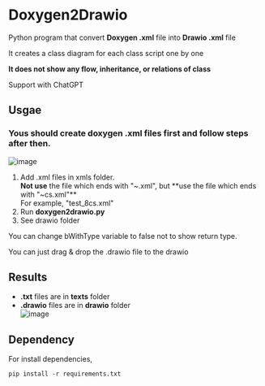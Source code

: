 # Doxygen2Drawio

Python program that convert **Doxygen .xml** file into **Drawio .xml** file

It creates a class diagram for each class script one by one

**It does not show any flow, inheritance, or relations of class**

Support with ChatGPT


## Usgae
### Yous should create doxygen .xml files first and follow steps after then.
![image](https://github.com/user-attachments/assets/6b9cca41-f3ba-4e40-aada-6b6c55fabea3)
1. Add .xml files in xmls folder.<br />
   **Not use** the file which ends with "~.xml", but **use the file which ends with "~cs.xml"**<br />
   For example, "test_8cs.xml"
2. Run **doxygen2drawio.py**
3. See drawio folder

You can change bWithType variable to false not to show return type.

You can just drag & drop the .drawio file to the drawio

## Results
- **.txt** files are in **texts** folder <br />
- **.drawio** files are in **drawio** folder <br />
![image](https://github.com/user-attachments/assets/6b3e7a2f-0155-4c88-8146-0a40b394f701)


## Dependency
For install dependencies,
```
pip install -r requirements.txt
```
